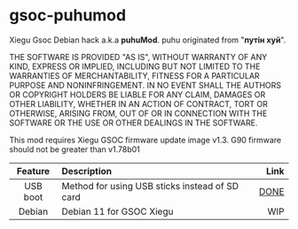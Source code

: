 # gsoc-puhumod

Xiegu Gsoc Debian hack a.k.a **puhuMod**. puhu originated from "**путін хуй**".


THE SOFTWARE IS PROVIDED "AS IS", WITHOUT WARRANTY OF ANY KIND, EXPRESS OR 
IMPLIED, INCLUDING BUT NOT LIMITED TO THE WARRANTIES OF MERCHANTABILITY, FITNESS
 FOR A PARTICULAR PURPOSE AND NONINFRINGEMENT. IN NO EVENT SHALL THE AUTHORS OR 
COPYRIGHT HOLDERS BE LIABLE FOR ANY CLAIM, DAMAGES OR OTHER LIABILITY, WHETHER 
IN AN ACTION OF CONTRACT, TORT OR OTHERWISE, ARISING FROM, OUT OF OR IN 
CONNECTION WITH THE SOFTWARE OR THE USE OR OTHER DEALINGS IN THE SOFTWARE.


This mod requires Xiegu GSOC firmware update image v1.3. G90 firmware should not
 be greater than v1.78b01

| Feature  | Description | Link |
|:--------:|:------------|-----:|
| USB boot | Method for using USB sticks instead of SD card | [DONE](usb_boot/)|
| Debian   | Debian 11 for GSOC Xiegu | WIP|

